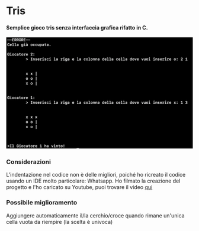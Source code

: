 # Tris

#### Semplice gioco tris senza interfaccia grafica rifatto in C.

![preview](screen_tris.png)

### Considerazioni
L'indentazione nel codice non è delle migliori, poiché ho ricreato il codice usando un IDE molto particolare: Whatsapp. 
Ho filmato la creazione del progetto e l'ho caricato su Youtube, puoi trovare il video [qui](https://youtu](https://youtu.be/whSLJhX3-RE?si=OeJiSJKfKKdxBAax))

### Possibile miglioramento
Aggiungere automaticamente il/la cerchio/croce quando rimane un'unica cella vuota da riempire (la scelta è univoca)
